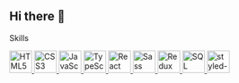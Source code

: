 ## Hi there 👋
Skills
<p align="left">
  <a href="https://developer.mozilla.org/en-US/docs/Web/HTML" target="_blank">
    <img src="https://cdn.jsdelivr.net/npm/simple-icons@v3/icons/html5.svg" alt="HTML5" width="40" height="40"/>
  </a>
  <a href="https://developer.mozilla.org/en-US/docs/Web/CSS" target="_blank">
    <img src="https://cdn.jsdelivr.net/npm/simple-icons@v3/icons/css3.svg" alt="CSS3" width="40" height="40"/>
  </a>
  <a href="https://developer.mozilla.org/en-US/docs/Web/JavaScript" target="_blank">
    <img src="https://cdn.jsdelivr.net/npm/simple-icons@v3/icons/javascript.svg" alt="JavaScript" width="40" height="40"/>
  </a>
  <a href="https://www.typescriptlang.org/" target="_blank">
    <img src="https://cdn.jsdelivr.net/npm/simple-icons@v3/icons/typescript.svg" alt="TypeScript" width="40" height="40"/>
  </a>
  <a href="https://reactjs.org/" target="_blank">
    <img src="https://cdn.jsdelivr.net/npm/simple-icons@v3/icons/react.svg" alt="React" width="40" height="40"/>
  </a>
  <a href="https://sass-lang.com/" target="_blank">
    <img src="https://cdn.jsdelivr.net/npm/simple-icons@v3/icons/sass.svg" alt="Sass" width="40" height="40"/>
  </a>
  <a href="https://redux.js.org/" target="_blank">
    <img src="https://cdn.jsdelivr.net/npm/simple-icons@v3/icons/redux.svg" alt="Redux" width="40" height="40"/>
  </a>
  <a href="https://www.w3schools.com/sql/" target="_blank">
    <img src="https://cdn.jsdelivr.net/npm/simple-icons@v3/icons/mysql.svg" alt="SQL" width="40" height="40"/>
  </a>
    <a href="https://styled-components.com/" target="_blank">
    <img src="https://avatars.githubusercontent.com/u/20658825?s=200&v=4" alt="styled-components" width="40" height="40"/>
  </a>
</p>

